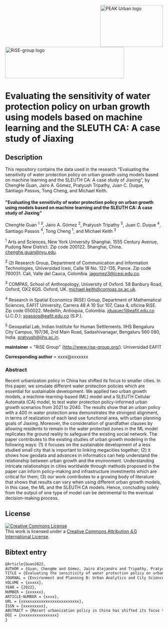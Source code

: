 <img src="figs/PEAKurban.png" alt="PEAK Urban logo" align="right" width ="200" height="133">

<img src="figs/logo_rise_eafit.png" alt="RiSE-group logo" align="middle" width ="380" height="100">


Evaluating the sensitivity of water protection policy on urban growth using models based on machine learning and the SLEUTH CA: A case study of Jiaxing
=================================================================================


## Description

This repository contains the data used in the research "Evaluating the sensitivity of water protection policy on urban growth using models based on machine learning and the SLEUTH CA: A case study of Jiaxing", by ChengHe Guan, Jairo A. Gómez, Pratyush Tripathy, Juan C. Duque, Santiago Passos, Tong Cheng, and Michael Keith.

#### "Evaluating the sensitivity of water protection policy on urban growth using models based on machine learning and the SLEUTH CA: A case study of Jiaxing"

ChengHe Guan <sup>1</sup> <sup>3</sup>, Jairo A. Gómez <sup>2</sup>, Pratyush Tripathy <sup>5</sup>, Juan C. Duque <sup>4</sup>, Santiago Passos <sup>4</sup>, Tong Cheng <sup>1</sup>, and Michael Keith <sup>3</sup>

<sup>1</sup> Arts and Sciences, New York University Shanghai. 1555 Century Avenue, Pudong New District. Zip code 200122. Shanghai, China. chenghe.guan@nyu.edu.

<sup>2</sup> i2t Research Group, Department of Communication and Information Technologies, Universidad Icesi, Calle 18 No. 122-135, Pance. Zip code 760031. Cali, Valle del Cauca, Colombia. jagomez3@icesi.edu.co.

<sup>3</sup> COMPAS, School of Anthropology, University of Oxford. 58 Banbury Road, Oxford, OX2 6QS. Oxford, UK. michael.keith@compas.ox.ac.uk.

<sup>4</sup> Research in Spatial Economics (RiSE) Group, Department of Mathematical Sciences, EAFIT University, Carrera 48 A 10 Sur 107, Casa 4, oficina RiSE. Zip code 050022. Medellín, Antioquia, Colombia. jduquec1@eafit.edu.co (J.C.D.); spassos@eafit.edu.co (S.P.).

<sup>5</sup> Geospatial Lab, Indian Institute for Human Settlements. IIHS Bengaluru City Campus, 197/36, 2nd Main Road, Sadashivanagar, Bengaluru 560 080, India. pratyush@iihs.ac.in.

__maintainer__ = "RiSE Group"  (http://www.rise-group.org/). Universidad EAFIT

__Corresponding author__ = xxxx@xxxxxxx

### Abstract

Recent urbanization policy in China has shifted its focus to smaller cities. In this paper, we simulate different water protection policies which are essential for sustainable development. We applied two urban growth models, a machine-learning-based (ML) model and a SLEUTH Cellular Automata (CA) model, to test water protection policy-informed urban growth scenarios from 2021 to 2040. The results show that an urban policy with a 400 m water protection area demonstrates the strongest alignment, in terms of realization of each land use functional area, with urban planning goals of Jiaxing. Moreover, the consideration of grandfather clauses by allowing residents to remain in the water protected zones in the ML model replicates the ground reality to safeguard the existing social network. The paper contributes to the existing studies of urban growth modeling in the following ways: (1) it focuses on the sustainable development of a less studied small city that is important to linking megacities together; (2) it shows how geodata and advances in informatics can help understand the relationship between urban growth and the environment. Understanding intricate relationships in cities worldwide through methods proposed in the paper can inform policy-making and infrastructure investments which are critical for them; (3) our work contributes to a growing body of literature that shows that results can vary when using different urban growth models, in this case, the ML and the SLEUTH CA models. Hence, concluding solely from the output of one type of model can be detrimental to the eventual decision-making process.

## License

<a rel="license" href="http://creativecommons.org/licenses/by/4.0/"><img alt="Creative Commons License" style="border-width:0" src="https://i.creativecommons.org/l/by/4.0/88x31.png" /></a><br />This work is licensed under a <a rel="license" href="http://creativecommons.org/licenses/by/4.0/">Creative Commons Attribution 4.0 International License</a>.

## Bibtext entry

```tex
@Article{Guan2022,
AUTHOR = {Guan, ChengHe and Gómez, Jairo Alejandro and Tripathy, Pratyush and Duque, Juan Carlos and Passos, Santiago and Cheng, Tong and Keith, Michael},
TITLE = {Evaluating the sensitivity of water protection policy on urban growth using models based on machine learning and the SLEUTH CA: A case study of Jiaxing},
JOURNAL = {Environment and Planning B: Urban Analytics and City Science},
VOLUME = {xxxxx},
YEAR = {2022},
NUMBER = {xxxxxx},
ARTICLE-NUMBER = {xxxx},
URL = {xxxxxxxxxxxxxxxxxxxxxxxxxx},
ISSN = {xxxxxxxxx},
ABSTRACT = {Recent urbanization policy in China has shifted its focus to smaller cities. In this paper, we simulate different water protection policies which are essential for sustainable development. We applied two urban growth models, a machine-learning-based (ML) model and a SLEUTH Cellular Automata (CA) model, to test water protection policy-informed urban growth scenarios from 2021 to 2040. The results show that an urban policy with a 400 m water protection area demonstrates the strongest alignment, in terms of realization of each land use functional area, with urban planning goals of Jiaxing. Moreover, the consideration of grandfather clauses by allowing residents to remain in the water protected zones in the ML model replicates the ground reality to safeguard the existing social network. The paper contributes to the existing studies of urban growth modeling in the following ways: (1) it focuses on the sustainable development of a less studied small city that is important to linking megacities together; (2) it shows how geodata and advances in informatics can help understand the relationship between urban growth and the environment. Understanding intricate relationships in cities worldwide through methods proposed in the paper can inform policy-making and infrastructure investments which are critical for them; (3) our work contributes to a growing body of literature that shows that results can vary when using different urban growth models, in this case, the ML and the SLEUTH CA models. Hence, concluding solely from the output of one type of model can be detrimental to the eventual decision-making process.},
DOI = {xxxxxxxxxxxxxxxx}
}
```

